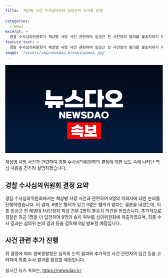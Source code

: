 ```yaml
---
title:  채상병 사건 수사심의위와 임성근의 뜨거운 논쟁

categories:
  - News
excerpt: >
  경찰 수사심의위원회가 채상병 사망 사건 관련하여 임성근 전 사단장의 혐의를 불송치하기 어렵다는 결론을 내렸습니다. 9명의 피의자 중 6명은 혐의가 있고 3명은 혐의가 없다는 결론을 이끌었으며, 임 전 사단장과 하급 간부 2명도 포함된 것으로 전해졌습니다. 경찰은 최종 수사 결과를 8일 발표할 예정입니다.
feature_text: >
  경찰 수사심의위원회가 채상병 사망 사건 관련하여 임성근 전 사단장의 혐의를 불송치하기 어렵다는 결론을 내렸습니다. 9명의 피의자 중 6명은 혐의가 있고 3명은 혐의가 없다는 결론을 이끌었으며, 임 전 사단장과 하급 간부 2명도 포함된 것으로 전해졌습니다. 경찰은 최종 수사 결과를 8일 발표할 예정입니다.
image: '/assets/img/newsdao_breakingnews.jpg'
---
```


<p><img src="/assets/img/newsdao_breakingnews.jpg" alt="cryptoinkorea 속보" /></p>

<p>채상병 사망 사건과 관련하여 경찰 수사심의위원회의 결정에 대한 보도 속에 나타난 핵심 내용을 간추려 설명하겠습니다.</p>

<h2 data-ke-size="size26">경찰 수사심의위원회 결정 요약</h2>

<p data-ke-size="size16">경찰 수사심의위원회에서는 채상병 사망 사건과 관련하여 9명의 피의자에 대한 논의를 진행하였습니다. 이 결과, 6명은 혐의가 있고 3명은 혐의가 없다는 결론을 내렸는데, 이 중 임성근 전 해병대 1사단장과 하급 간부 2명이 불송치 의견을 받았습니다. 추가적으로 경찰은 최근 1명을 더 입건하여 9명의 송치 여부를 심의위원회에 제출하였으며, 최종 수사 결과는 심의위 논의 결과 등을 검토해 8일 발표할 예정입니다.</p>

<h2 data-ke-size="size26">사건 관련 추가 진행</h2>

<p data-ke-size="size16">위 결정에 따라 경북경찰청은 심의위 논의 결과와 추가적인 사건 관련자의 입건 등을 고려하여 최종 수사 결과를 발표할 예정입니다.</p>
실시간 뉴스 속보는, <a href="https://newsdao.kr" rel="dofollow">https://newsdao.kr</a>


